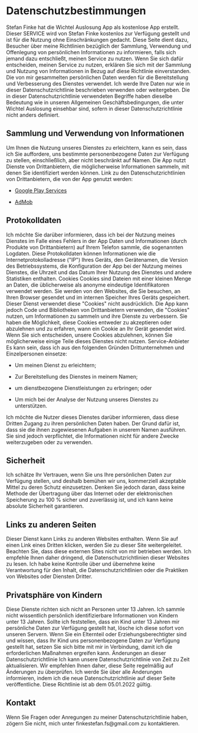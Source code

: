 <html>
<head>
<title>Datenschutzbestimmungen</title>
</head>
<body>
<h1>Datenschutzbestimmungen</h1>
Stefan Finke hat die Wichtel Auslosung App als kostenlose App erstellt. Dieser SERVICE wird von Stefan Finke kostenlos zur Verfügung gestellt und ist für die Nutzung ohne Einschränkungen gedacht. Diese Seite dient dazu, Besucher über meine Richtlinien bezüglich der Sammlung, Verwendung und Offenlegung von persönlichen Informationen zu informieren, falls sich jemand dazu entschließt, meinen Service zu nutzen. Wenn Sie sich dafür entscheiden, meinen Service zu nutzen, erklären Sie sich mit der Sammlung und Nutzung von Informationen in Bezug auf diese Richtlinie einverstanden. Die von mir gesammelten persönlichen Daten werden für die Bereitstellung und Verbesserung des Dienstes verwendet. Ich werde Ihre Daten nur wie in dieser Datenschutzrichtlinie beschrieben verwenden oder weitergeben. Die in dieser Datenschutzrichtlinie verwendeten Begriffe haben dieselbe Bedeutung wie in unseren Allgemeinen Geschäftsbedingungen, die unter Wichtel Auslosung einsehbar sind, sofern in dieser Datenschutzrichtlinie nicht anders definiert.
<h2>Sammlung und Verwendung von Informationen</h2>
Um Ihnen die Nutzung unseres Dienstes zu erleichtern, kann es sein, dass ich Sie auffordere, uns bestimmte personenbezogene Daten zur Verfügung zu stellen, einschließlich, aber nicht beschränkt auf Namen. Die App nutzt Dienste von Drittanbietern, die möglicherweise Informationen sammeln, mit denen Sie identifiziert werden können. Link zu den Datenschutzrichtlinien von Drittanbietern, die von der App genutzt werden:

<ul>
	<li><a href="https://www.google.com/policies/privacy/">Google Play Services</a></li>
</ul>
<ul>
	<li><a href="https://support.google.com/admob/answer/6128543?hl=de">AdMob</a></li>
</ul>

<h2>Protokolldaten</h2>
Ich möchte Sie darüber informieren, dass ich bei der Nutzung meines Dienstes im Falle eines Fehlers in der App Daten und Informationen (durch Produkte von Drittanbietern) auf Ihrem Telefon sammle, die sogenannten Logdaten. Diese Protokolldaten können Informationen wie die Internetprotokolladresse ("IP") Ihres Geräts, den Gerätenamen, die Version des Betriebssystems, die Konfiguration der App bei der Nutzung meines Dienstes, die Uhrzeit und das Datum Ihrer Nutzung des Dienstes und andere Statistiken enthalten.
Cookies
Cookies sind Dateien mit einer kleinen Menge an Daten, die üblicherweise als anonyme eindeutige Identifikatoren verwendet werden. Sie werden von den Websites, die Sie besuchen, an Ihren Browser gesendet und im internen Speicher Ihres Geräts gespeichert. Dieser Dienst verwendet diese "Cookies" nicht ausdrücklich. Die App kann jedoch Code und Bibliotheken von Drittanbietern verwenden, die "Cookies" nutzen, um Informationen zu sammeln und ihre Dienste zu verbessern. Sie haben die Möglichkeit, diese Cookies entweder zu akzeptieren oder abzulehnen und zu erfahren, wann ein Cookie an Ihr Gerät gesendet wird. Wenn Sie sich entscheiden, unsere Cookies abzulehnen, können Sie möglicherweise einige Teile dieses Dienstes nicht nutzen.
Service-Anbieter
Es kann sein, dass ich aus den folgenden Gründen Drittunternehmen und Einzelpersonen einsetze:
<ul>
	<li>Um meinen Dienst zu erleichtern;</li>
</ul>

<ul>
	<li>Zur Bereitstellung des Dienstes in meinem Namen;</li>
</ul>
<ul>
	<li>um dienstbezogene Dienstleistungen zu erbringen; oder</li>
</ul>
<ul>
	<li>Um mich bei der Analyse der Nutzung unseres Dienstes zu unterstützen.</li>
</ul>
Ich möchte die Nutzer dieses Dienstes darüber informieren, dass diese Dritten Zugang zu ihren persönlichen Daten haben. Der Grund dafür ist, dass sie die ihnen zugewiesenen Aufgaben in unserem Namen ausführen. Sie sind jedoch verpflichtet, die Informationen nicht für andere Zwecke weiterzugeben oder zu verwenden.
<h2>Sicherheit</h2>
Ich schätze Ihr Vertrauen, wenn Sie uns Ihre persönlichen Daten zur Verfügung stellen, und deshalb bemühen wir uns, kommerziell akzeptable Mittel zu deren Schutz einzusetzen. Denken Sie jedoch daran, dass keine Methode der Übertragung über das Internet oder der elektronischen Speicherung zu 100 % sicher und zuverlässig ist, und ich kann keine absolute Sicherheit garantieren.
<h2>Links zu anderen Seiten</h2>
Dieser Dienst kann Links zu anderen Websites enthalten. Wenn Sie auf einen Link eines Dritten klicken, werden Sie zu dieser Site weitergeleitet. Beachten Sie, dass diese externen Sites nicht von mir betrieben werden. Ich empfehle Ihnen daher dringend, die Datenschutzrichtlinien dieser Websites zu lesen. Ich habe keine Kontrolle über und übernehme keine Verantwortung für den Inhalt, die Datenschutzrichtlinien oder die Praktiken von Websites oder Diensten Dritter.
<h2>Privatsphäre von Kindern</h2>
Diese Dienste richten sich nicht an Personen unter 13 Jahren. Ich sammle nicht wissentlich persönlich identifizierbare Informationen von Kindern unter 13 Jahren. Sollte ich feststellen, dass ein Kind unter 13 Jahren mir persönliche Daten zur Verfügung gestellt hat, lösche ich diese sofort von unseren Servern. Wenn Sie ein Elternteil oder Erziehungsberechtigter sind und wissen, dass Ihr Kind uns personenbezogene Daten zur Verfügung gestellt hat, setzen Sie sich bitte mit mir in Verbindung, damit ich die erforderlichen Maßnahmen ergreifen kann.
Änderungen an dieser Datenschutzrichtlinie
Ich kann unsere Datenschutzrichtlinie von Zeit zu Zeit aktualisieren. Wir empfehlen Ihnen daher, diese Seite regelmäßig auf Änderungen zu überprüfen. Ich werde Sie über alle Änderungen informieren, indem ich die neue Datenschutzrichtlinie auf dieser Seite veröffentliche. Diese Richtlinie ist ab dem 05.01.2022 gültig.
<h2>Kontakt</h2>
Wenn Sie Fragen oder Anregungen zu meiner Datenschutzrichtlinie haben, zögern Sie nicht, mich unter finkestefan.fs@gmail.com zu kontaktieren.
<body>
<html>
